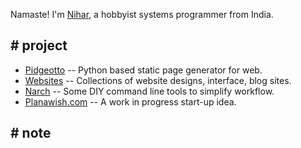 Namaste! I'm [Nihar](/nihar), a hobbyist systems programmer from India. 
   
## # project

* [Pidgeotto](https://pypi.org/project/pidgeotto/) -- Python based static page generator for web.
* [Websites](/website_collection.html) -- Collections of website designs, interface, blog sites.
* [Narch](https://codeberg.org/niharokz/narch) -- Some DIY command line tools to simplify workflow.
* [Planawish.com](https://planawish.com) -- A work in progress start-up idea.

## # note

